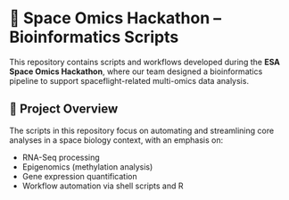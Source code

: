 # 🧬 Space Omics Hackathon – Bioinformatics Scripts

This repository contains scripts and workflows developed during the **ESA Space Omics Hackathon**, where our team designed a bioinformatics pipeline to support spaceflight-related multi-omics data analysis.

## 🚀 Project Overview

The scripts in this repository focus on automating and streamlining core analyses in a space biology context, with an emphasis on:

- RNA-Seq processing
- Epigenomics (methylation analysis)
- Gene expression quantification
- Workflow automation via shell scripts and R


